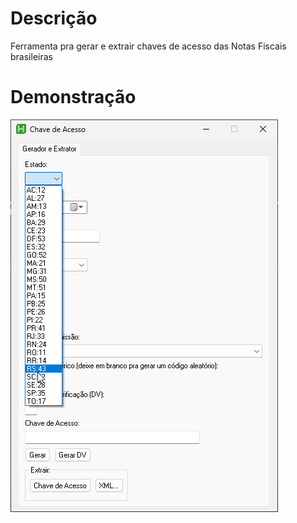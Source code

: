 # Descrição
Ferramenta pra gerar e extrair chaves de acesso das Notas Fiscais brasileiras

# Demonstração
![](https://github.com/lfcarrega/nfe-tool/blob/main/demo.gif)
